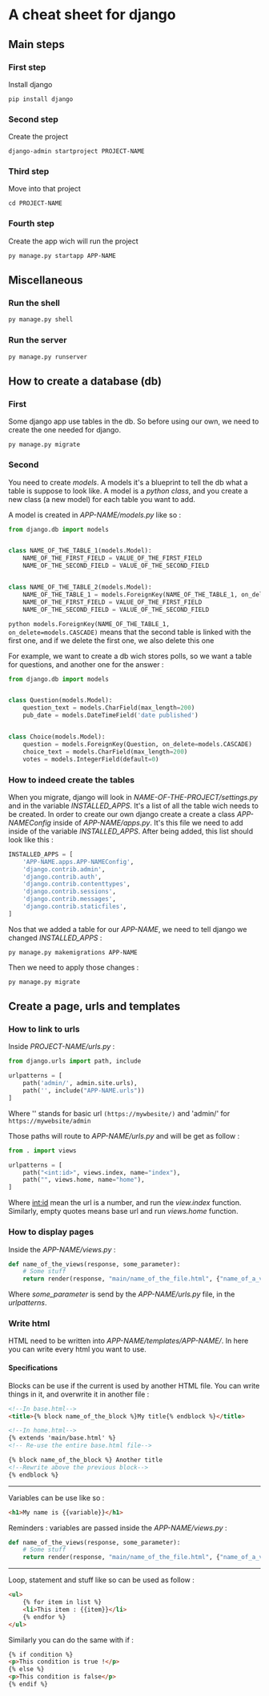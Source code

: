 # A cheat sheet for django

## Main steps

### First step

Install django

```shell
pip install django
```

### Second step

Create the project

```shell
django-admin startproject PROJECT-NAME
```

### Third step

Move into that project

```shell
cd PROJECT-NAME
```

### Fourth step

Create the app wich will run the project

```shell
py manage.py startapp APP-NAME
```

## Miscellaneous

### Run the shell

```bash
py manage.py shell
```

### Run the server

```shell
py manage.py runserver
```

## How to create a database (db)

### First

Some django app use tables in the db. So before using our own, we need to create the one needed for django.

```shell
py manage.py migrate
```

### Second

You need to create _models_. A models it's a blueprint to tell the db what a table is suppose to look like. A model is a _python class_, and you create a new class (a new model) for each table you want to add.

A model is created in _APP-NAME/models.py_ like so :

```python
from django.db import models


class NAME_OF_THE_TABLE_1(models.Model):
    NAME_OF_THE_FIRST_FIELD = VALUE_OF_THE_FIRST_FIELD
    NAME_OF_THE_SECOND_FIELD = VALUE_OF_THE_SECOND_FIELD


class NAME_OF_THE_TABLE_2(models.Model):
    NAME_OF_THE_TABLE_1 = models.ForeignKey(NAME_OF_THE_TABLE_1, on_delete=models.CASCADE)
    NAME_OF_THE_FIRST_FIELD = VALUE_OF_THE_FIRST_FIELD
    NAME_OF_THE_SECOND_FIELD = VALUE_OF_THE_SECOND_FIELD
```

```python models.ForeignKey(NAME_OF_THE_TABLE_1, on_delete=models.CASCADE)``` means that the second table is linked with the first one, and if we delete the first one, we also delete this one

For example, we want to create a db wich stores polls, so we want a table for questions, and another one for the answer :

```python
from django.db import models


class Question(models.Model):
    question_text = models.CharField(max_length=200)
    pub_date = models.DateTimeField('date published')


class Choice(models.Model):
    question = models.ForeignKey(Question, on_delete=models.CASCADE)
    choice_text = models.CharField(max_length=200)
    votes = models.IntegerField(default=0)
```

### How to indeed create the tables

When you migrate, django will look in *NAME-OF-THE-PROJECT/settings.py* and in the variable *INSTALLED_APPS*. It's a list of all the table wich needs to be created. In order to create our own django create a create a class *APP-NAMEConfig* inside of *APP-NAME/apps.py*. It's this file we need to add inside of the variable *INSTALLED_APPS*. After being added, this list should look like this :

```python
INSTALLED_APPS = [
    'APP-NAME.apps.APP-NAMEConfig',
    'django.contrib.admin',
    'django.contrib.auth',
    'django.contrib.contenttypes',
    'django.contrib.sessions',
    'django.contrib.messages',
    'django.contrib.staticfiles',
]
```

Nos that we added a table for our *APP-NAME*, we need to tell django we changed *INSTALLED_APPS* :

```shell
py manage.py makemigrations APP-NAME
```

Then we need to apply those changes :

```shell
py manage.py migrate
```

## Create a page, urls and templates

### How to link to urls

Inside _PROJECT-NAME/urls.py_ :

```python
from django.urls import path, include

urlpatterns = [
    path('admin/', admin.site.urls),
    path('', include("APP-NAME.urls"))
]
```

Where '' stands for basic url `(https://mywbesite/)` and 'admin/' for `https://mywebsite/admin`

Those paths will route to _APP-NAME/urls.py_ and will be get as follow :

```python
from . import views

urlpatterns = [
    path("<int:id>", views.index, name="index"),
    path("", views.home, name="home"),
]
```

Where <int:id> mean the url is a number, and run the _view.index_ function. Similarly, empty quotes means base url and run _views.home_ function.

### How to display pages

Inside the _APP-NAME/views.py_ :

```python
def name_of_the_views(response, some_parameter):
    # Some stuff
    return render(response, "main/name_of_the_file.html", {"name_of_a_variable_in_html":the_var_itself}) # Where {} can hold variables you want to pass into you html file
```

Where *some_parameter* is send by the _APP-NAME/urls.py_ file, in the _urlpatterns_.

### Write html

HTML need to be written into _APP-NAME/templates/APP-NAME/_. In here you can write every html you want to use.

#### Specifications

Blocks can be use if the current is used by another HTML file. You can write things in it, and overwrite it in another file :

```html
<!--In base.html-->
<title>{% block name_of_the_block %}My title{% endblock %}</title>
```

```html
<!--In home.html-->
{% extends 'main/base.html' %}
<!-- Re-use the entire base.html file-->

{% block name_of_the_block %} Another title
<!--Rewrite above the previous block-->
{% endblock %}
```

---

Variables can be use like so :

```html
<h1>My name is {{variable}}</h1>
```

Reminders : variables are passed inside the _APP-NAME/views.py_ :

```python
def name_of_the_views(response, some_parameter):
    # Some stuff
    return render(response, "main/name_of_the_file.html", {"name_of_a_variable_in_html":the_var_itself}) # Where {} can hold variables you want to pass into you html file
```

---

Loop, statement and stuff like so can be used as follow :

```html
<ul>
    {% for item in list %}
    <li>This item : {{item}}</li>
    {% endfor %}
</ul>
```

Similarly you can do the same with if :

```html
{% if condition %}
<p>This condition is true !</p>
{% else %}
<p>This condition is false</p>
{% endif %}
```
